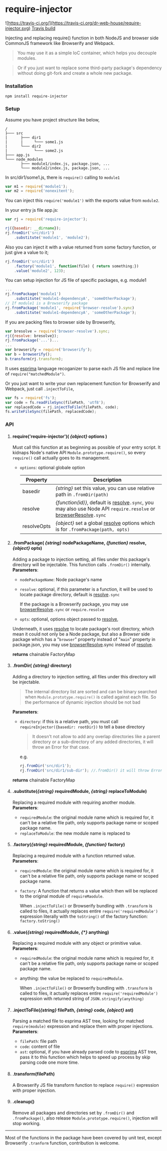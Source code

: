 # require-injector
![https://travis-ci.org/](https://travis-ci.org/dr-web-house/require-injector.svg)
[Travis build](https://travis-ci.org/dr-web-house/require-injector)

Injecting and replacing require() function in both NodeJS and browser side CommonJS framework like Browserify and Webpack.

> You may use it as a simple IoC container, which helps you decouple modules.

> Or if you just want to replace some third-party package's dependency without doing git-fork and create a whole new package.

### Installation
```
npm install require-injector
```

### Setup
Assume you have project structure like below,
```
/
├─── src
|      ├─── dir1
|      |     └─── some1.js
|      └─── dir2
|            └─── some2.js
├─── app.js
└─── node_modules
       ├─── module1/index.js, package.json, ...
       └─── module2/index.js, package.json, ...
```

In src/dir1/some1.js, there is `require()` calling to `module1`
```js
var m1 = require('module1');
var m2 = require('nonexitent');
```
You can inject this `require('module1')` with the exports value from `module2`.

In your entry js file app.js:
```js
var rj = require('require-injector');

rj({basedir: __dirname});
rj.fromDir('src/dir1')
	.substitute('module1', 'module2');
```
Also you can inject it with a value returned from some factory function, or just give a value to it;
```js
rj.fromDir('src/dir1')
	.factory('module1', function(file) { return something;})
	.value('module2', 123);
```
You can setup injection for JS file of specific packages, e.g. module1
```js
...
rj.fromPackage('module1')
	.substitute('module1-dependencyA', 'someOtherPackage');
// If module1 is a Browserify package
rj.fromPackage('module1', require('browser-resolve').sync)
    .substitute('module1-dependencyA', 'someOtherPackage');
```

If you are packing files to browser side by Browserify,
```js
var bresolve = require('browser-resolve').sync;
rj({resolve: bresolve});
rj.fromPackage('...')...
...
var browserify = require('browserify');
var b = browserify();
b.transform(rj.transform);
```
It uses [esprima](https://www.npmjs.com/package/esprima) language recoganizer to parse each JS file and replace line of `require("matchedModule")`.

Or you just want to write your own replacement function for Browserify and Webpack, just call `.injectToFile`,
```js
var fs = require('fs');
var code = fs.readFileSync(filePath, 'utf8');
var replacedCode = rj.injectToFile(filePath, code);
fs.writeFileSync(filePath, replacedCode);
```


### API
1. #### require('require-injector')( _{object}_ options )
	Must call this function at as beginning as possible of your entry script.
	It kidnaps Node's native API `Module.prototype.require()`, so every `require()`
	call actually goes to its management.
    - `options`: optional globale option

        | Property | Description
        | - | -
        |  basedir | _{string}_ set this value, you can use relative path in `.fromDir(path)`
        | resolve | _{function(id)}_, default is [resolve](https://www.npmjs.com/package/resolve)`.sync`, you may also use Node API `require.resolve` or [browserResolve](https://www.npmjs.com/package/browser-resolve)`.sync`
        | resolveOpts | _{object}_  set a global [resolve](https://www.npmjs.com/package/resolve) options which is for `.fromPackage(path, opts)`


2. #### .fromPackage( _{string}_ nodePackageName, _{function}_ resolve, _{object}_ opts)
	Adding a package to injection setting, all files under this package's directory will be injectable. This function calls `.fromDir()` internally.\
	**Parameters**:
	- `nodePackageName`: Node package's name
    - `resolve`: optional, if this parameter is a function, it will be used to locate package directory, default is [resolve](https://www.npmjs.com/package/resolve)`.sync`

        If the package is a Browserify package, you may use [browserResolve](https://www.npmjs.com/package/browser-resolve)`.sync` or `require.resolve`
	- `opts`: optional, options object passed to [resolve](https://www.npmjs.com/package/resolve),

	Underneath, it uses [resolve](https://www.npmjs.com/package/resolve) to locate package's root directory, which mean it could not only be a Node package, but also a _Browser_ side package which has a "`browser`" property instead of "`main`" property in package.json, you may use [browserResolve](https://www.npmjs.com/package/browser-resolve).sync instead of [resolve](https://www.npmjs.com/package/resolve).

	**returns** chainable FactoryMap

3. #### .fromDir( _{string}_ directory)
	Adding a directory to injection setting, all files under this directory will be injectable.
    > The internal directory list are sorted and can be binary searched when `Module.prototype.require()` is called against each file. So the performance of dynamic injection should be not bad

	**Parameters**:
	- `directory`: if this is a relative path, you must call `requireInjector({basedir: rootDir})`
		to tell a base directory
		> It doesn't not allow to add any overlap directories like a parent directory or a sub-directory of any added directories, it will throw an Error for that case.

		e.g.
		```js
		rj.fromDir('src/dir1');
		rj.fromDir('src/dir1/sub-dir'); //.fromDir() it will throw Error
		```

	**returns** chainable FactoryMap

4. #### .substitute(_{string}_ requiredModule, _{string}_ replaceToModule)
	Replacing a required module with requiring another module.\
	**Parameters**:
	- `requiredModule`: the original module name which is required for, it can't be a relative file path, only supports package name or scoped package name.
	- `replaceToModule`: the new module name is replaced to


5. #### .factory(_{string}_ requiredModule, _{function}_ factory)
    Replacing a required module with a function returned value.\
    **Parameters**:
    - `requiredModule`: the original module name which is required for, it can't be a relative file path, only supports package name or scoped package name.
    - `factory`: A function that returns a value which then will be replaced to the original module of `requireMaodule`.

        When `.injectToFile()` or Browserify bundling with `.transform` is called to files, it actually replaces entire `require('requiredModule')` expression literally with the `toString()` of the factory function: `factory.toString()`


6. #### .value(_{string}_ requiredModule, _{*}_ anything)
    Replacing a required module with any object or primitive value.\
    **Parameters**:
    - `requiredModule`: the original module name which is required for, it can't be a relative file path, only supports package name or scoped package name.
    - anything: the value be replaced to `requiredModule`.

        When `.injectToFile()` or Browserify bundling with `.transform` is called to files, it actually replaces entire `require('requiredModule')` expression with returned string of `JSON.stringify(anything)`


7. #### .injectToFile(_{string}_ filePath, _{string}_ code, _{object}_ ast)
    Parsing a matched file to esprima AST tree, looking for matched `require(module)` expression and replace them with proper injections.\
    **Parameters**:
    - `filePath`: file path
    - `code`: content of file
    - `ast`: optional, if you have already parsed code to [esprima](https://www.npmjs.com/package/esprima) AST tree, pass it to this function which helps to speed up process by skip parsing code one more time.


8. #### .transform(filePath)
    A Browserify JS file transform function to replace `require()` expression with proper injection.


9. #### .cleanup()
    Remove all packages and directories set by `.fromDir()` and `.fromPackage()`, also release `Module.prototype.require()`, injection will stop working.

-----
Most of the functions in the package have been covered by unit test, except Browserify `.tranform` function, contribution is welcome.
